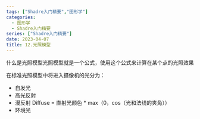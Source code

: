 ```yaml
---
tags: ["Shadre入门精要","图形学"]
categories:
  - 图形学
  - Shadre入门精要
series: ["Shadre入门精要"]
date: 2023-04-07
title: 12.光照模型 
---
```

什么是光照模型光照模型就是一个公式，使用这个公式来计算在某个点的光照效果

在标准光照模型中将进入摄像机的光分为： 

* 自发光
* 高光反射
* 漫反射 Diffuse = 直射光颜色 * max（0，cos（光和法线的夹角））
* 环境光
